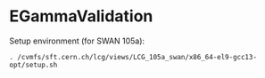 # EGammaValidation

Setup environment (for SWAN 105a):

```
. /cvmfs/sft.cern.ch/lcg/views/LCG_105a_swan/x86_64-el9-gcc13-opt/setup.sh
```

